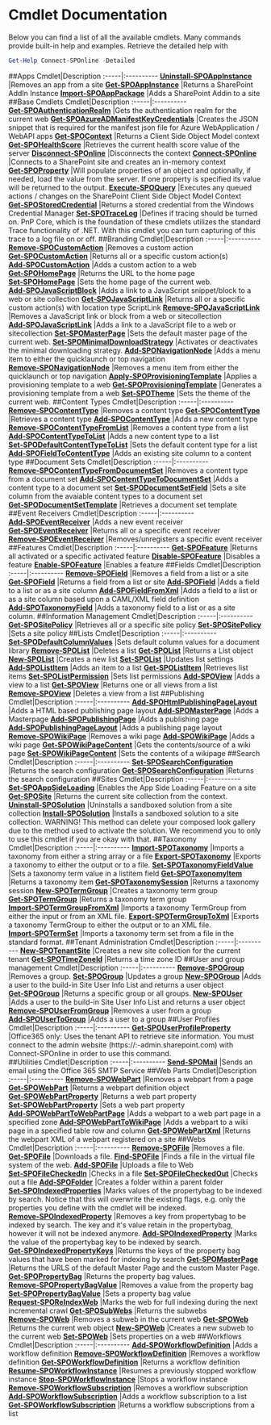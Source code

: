 # Cmdlet Documentation #
Below you can find a list of all the available cmdlets. Many commands provide built-in help and examples. Retrieve the detailed help with 

```powershell
Get-Help Connect-SPOnline -Detailed
```

##Apps
Cmdlet|Description
:-----|:----------
**[Uninstall&#8209;SPOAppInstance](UninstallSPOAppInstance.md)** |Removes an app from a site
**[Get&#8209;SPOAppInstance](GetSPOAppInstance.md)** |Returns a SharePoint AddIn Instance
**[Import&#8209;SPOAppPackage](ImportSPOAppPackage.md)** |Adds a SharePoint Addin to a site
##Base Cmdlets
Cmdlet|Description
:-----|:----------
**[Get&#8209;SPOAuthenticationRealm](GetSPOAuthenticationRealm.md)** |Gets the authentication realm for the current web
**[Get&#8209;SPOAzureADManifestKeyCredentials](GetSPOAzureADManifestKeyCredentials.md)** |Creates the JSON snippet that is required for the manifest json file for Azure WebApplication / WebAPI apps
**[Get&#8209;SPOContext](GetSPOContext.md)** |Returns a Client Side Object Model context
**[Get&#8209;SPOHealthScore](GetSPOHealthScore.md)** |Retrieves the current health score value of the server
**[Disconnect&#8209;SPOnline](DisconnectSPOnline.md)** |Disconnects the context
**[Connect&#8209;SPOnline](ConnectSPOnline.md)** |Connects to a SharePoint site and creates an in-memory context
**[Get&#8209;SPOProperty](GetSPOProperty.md)** |Will populate properties of an object and optionally, if needed, load the value from the server. If one property is specified its value will be returned to the output.
**[Execute&#8209;SPOQuery](ExecuteSPOQuery.md)** |Executes any queued actions / changes on the SharePoint Client Side Object Model Context
**[Get&#8209;SPOStoredCredential](GetSPOStoredCredential.md)** |Returns a stored credential from the Windows Credential Manager
**[Set&#8209;SPOTraceLog](SetSPOTraceLog.md)** |Defines if tracing should be turned on. PnP Core, which is the foundation of these cmdlets utilizes the standard Trace functionality of .NET. With this cmdlet you can turn capturing of this trace to a log file on or off.
##Branding
Cmdlet|Description
:-----|:----------
**[Remove&#8209;SPOCustomAction](RemoveSPOCustomAction.md)** |Removes a custom action
**[Get&#8209;SPOCustomAction](GetSPOCustomAction.md)** |Returns all or a specific custom action(s)
**[Add&#8209;SPOCustomAction](AddSPOCustomAction.md)** |Adds a custom action to a web
**[Get&#8209;SPOHomePage](GetSPOHomePage.md)** |Returns the URL to the home page
**[Set&#8209;SPOHomePage](SetSPOHomePage.md)** |Sets the home page of the current web.
**[Add&#8209;SPOJavaScriptBlock](AddSPOJavaScriptBlock.md)** |Adds a link to a JavaScript snippet/block to a web or site collection
**[Get&#8209;SPOJavaScriptLink](GetSPOJavaScriptLink.md)** |Returns all or a specific custom action(s) with location type ScriptLink
**[Remove&#8209;SPOJavaScriptLink](RemoveSPOJavaScriptLink.md)** |Removes a JavaScript link or block from a web or sitecollection
**[Add&#8209;SPOJavaScriptLink](AddSPOJavaScriptLink.md)** |Adds a link to a JavaScript file to a web or sitecollection
**[Set&#8209;SPOMasterPage](SetSPOMasterPage.md)** |Sets the default master page of the current web.
**[Set&#8209;SPOMinimalDownloadStrategy](SetSPOMinimalDownloadStrategy.md)** |Activates or deactivates the minimal downloading strategy.
**[Add&#8209;SPONavigationNode](AddSPONavigationNode.md)** |Adds a menu item to either the quicklaunch or top navigation
**[Remove&#8209;SPONavigationNode](RemoveSPONavigationNode.md)** |Removes a menu item from either the quicklaunch or top navigation
**[Apply&#8209;SPOProvisioningTemplate](ApplySPOProvisioningTemplate.md)** |Applies a provisioning template to a web
**[Get&#8209;SPOProvisioningTemplate](GetSPOProvisioningTemplate.md)** |Generates a provisioning template from a web
**[Set&#8209;SPOTheme](SetSPOTheme.md)** |Sets the theme of the current web.
##Content Types
Cmdlet|Description
:-----|:----------
**[Remove&#8209;SPOContentType](RemoveSPOContentType.md)** |Removes a content type
**[Get&#8209;SPOContentType](GetSPOContentType.md)** |Retrieves a content type
**[Add&#8209;SPOContentType](AddSPOContentType.md)** |Adds a new content type
**[Remove&#8209;SPOContentTypeFromList](RemoveSPOContentTypeFromList.md)** |Removes a content type from a list
**[Add&#8209;SPOContentTypeToList](AddSPOContentTypeToList.md)** |Adds a new content type to a list
**[Set&#8209;SPODefaultContentTypeToList](SetSPODefaultContentTypeToList.md)** |Sets the default content type for a list
**[Add&#8209;SPOFieldToContentType](AddSPOFieldToContentType.md)** |Adds an existing site column to a content type
##Document Sets
Cmdlet|Description
:-----|:----------
**[Remove&#8209;SPOContentTypeFromDocumentSet](RemoveSPOContentTypeFromDocumentSet.md)** |Removes a content type from a document set
**[Add&#8209;SPOContentTypeToDocumentSet](AddSPOContentTypeToDocumentSet.md)** |Adds a content type to a document set
**[Set&#8209;SPODocumentSetField](SetSPODocumentSetField.md)** |Sets a site column from the avaiable content types to a document set
**[Get&#8209;SPODocumentSetTemplate](GetSPODocumentSetTemplate.md)** |Retrieves a document set template
##Event Receivers
Cmdlet|Description
:-----|:----------
**[Add&#8209;SPOEventReceiver](AddSPOEventReceiver.md)** |Adds a new event receiver
**[Get&#8209;SPOEventReceiver](GetSPOEventReceiver.md)** |Returns all or a specific event receiver
**[Remove&#8209;SPOEventReceiver](RemoveSPOEventReceiver.md)** |Removes/unregisters a specific event receiver
##Features
Cmdlet|Description
:-----|:----------
**[Get&#8209;SPOFeature](GetSPOFeature.md)** |Returns all activated or a specific activated feature
**[Disable&#8209;SPOFeature](DisableSPOFeature.md)** |Disables a feature
**[Enable&#8209;SPOFeature](EnableSPOFeature.md)** |Enables a feature
##Fields
Cmdlet|Description
:-----|:----------
**[Remove&#8209;SPOField](RemoveSPOField.md)** |Removes a field from a list or a site
**[Get&#8209;SPOField](GetSPOField.md)** |Returns a field from a list or site
**[Add&#8209;SPOField](AddSPOField.md)** |Adds a field to a list or as a site column
**[Add&#8209;SPOFieldFromXml](AddSPOFieldFromXml.md)** |Adds a field to a list or as a site column based upon a CAML/XML field definition
**[Add&#8209;SPOTaxonomyField](AddSPOTaxonomyField.md)** |Adds a taxonomy field to a list or as a site column.
##Information Management
Cmdlet|Description
:-----|:----------
**[Get&#8209;SPOSitePolicy](GetSPOSitePolicy.md)** |Retrieves all or a specific site policy
**[Set&#8209;SPOSitePolicy](SetSPOSitePolicy.md)** |Sets a site policy
##Lists
Cmdlet|Description
:-----|:----------
**[Set&#8209;SPODefaultColumnValues](SetSPODefaultColumnValues.md)** |Sets default column values for a document library
**[Remove&#8209;SPOList](RemoveSPOList.md)** |Deletes a list
**[Get&#8209;SPOList](GetSPOList.md)** |Returns a List object
**[New&#8209;SPOList](NewSPOList.md)** |Creates a new list
**[Set&#8209;SPOList](SetSPOList.md)** |Updates list settings
**[Add&#8209;SPOListItem](AddSPOListItem.md)** |Adds an item to a list
**[Get&#8209;SPOListItem](GetSPOListItem.md)** |Retrieves list items
**[Set&#8209;SPOListPermission](SetSPOListPermission.md)** |Sets list permissions
**[Add&#8209;SPOView](AddSPOView.md)** |Adds a view to a list
**[Get&#8209;SPOView](GetSPOView.md)** |Returns one or all views from a list
**[Remove&#8209;SPOView](RemoveSPOView.md)** |Deletes a view from a list
##Publishing
Cmdlet|Description
:-----|:----------
**[Add&#8209;SPOHtmlPublishingPageLayout](AddSPOHtmlPublishingPageLayout.md)** |Adds a HTML based publishing page layout
**[Add&#8209;SPOMasterPage](AddSPOMasterPage.md)** |Adds a Masterpage
**[Add&#8209;SPOPublishingPage](AddSPOPublishingPage.md)** |Adds a publishing page
**[Add&#8209;SPOPublishingPageLayout](AddSPOPublishingPageLayout.md)** |Adds a publishing page layout
**[Remove&#8209;SPOWikiPage](RemoveSPOWikiPage.md)** |Removes a wiki page
**[Add&#8209;SPOWikiPage](AddSPOWikiPage.md)** |Adds a wiki page
**[Get&#8209;SPOWikiPageContent](GetSPOWikiPageContent.md)** |Gets the contents/source of a wiki page
**[Set&#8209;SPOWikiPageContent](SetSPOWikiPageContent.md)** |Sets the contents of a wikipage
##Search
Cmdlet|Description
:-----|:----------
**[Set&#8209;SPOSearchConfiguration](SetSPOSearchConfiguration.md)** |Returns the search configuration
**[Get&#8209;SPOSearchConfiguration](GetSPOSearchConfiguration.md)** |Returns the search configuration
##Sites
Cmdlet|Description
:-----|:----------
**[Set&#8209;SPOAppSideLoading](SetSPOAppSideLoading.md)** |Enables the App Side Loading Feature on a site
**[Get&#8209;SPOSite](GetSPOSite.md)** |Returns the current site collection from the context.
**[Uninstall&#8209;SPOSolution](UninstallSPOSolution.md)** |Uninstalls a sandboxed solution from a site collection
**[Install&#8209;SPOSolution](InstallSPOSolution.md)** |Installs a sandboxed solution to a site collection. WARNING! This method can delete your composed look gallery due to the method used to activate the solution. We recommend you to only to use this cmdlet if you are okay with that.
##Taxonomy
Cmdlet|Description
:-----|:----------
**[Import&#8209;SPOTaxonomy](ImportSPOTaxonomy.md)** |Imports a taxonomy from either a string array or a file
**[Export&#8209;SPOTaxonomy](ExportSPOTaxonomy.md)** |Exports a taxonomy to either the output or to a file.
**[Set&#8209;SPOTaxonomyFieldValue](SetSPOTaxonomyFieldValue.md)** |Sets a taxonomy term value in a listitem field
**[Get&#8209;SPOTaxonomyItem](GetSPOTaxonomyItem.md)** |Returns a taxonomy item
**[Get&#8209;SPOTaxonomySession](GetSPOTaxonomySession.md)** |Returns a taxonomy session
**[New&#8209;SPOTermGroup](NewSPOTermGroup.md)** |Creates a taxonomy term group
**[Get&#8209;SPOTermGroup](GetSPOTermGroup.md)** |Returns a taxonomy term group
**[Import&#8209;SPOTermGroupFromXml](ImportSPOTermGroupFromXml.md)** |Imports a taxonomy TermGroup from either the input or from an XML file.
**[Export&#8209;SPOTermGroupToXml](ExportSPOTermGroupToXml.md)** |Exports a taxonomy TermGroup to either the output or to an XML file.
**[Import&#8209;SPOTermSet](ImportSPOTermSet.md)** |Imports a taxonomy term set from a file in the standard format.
##Tenant Administration
Cmdlet|Description
:-----|:----------
**[New&#8209;SPOTenantSite](NewSPOTenantSite.md)** |Creates a new site collection for the current tenant
**[Get&#8209;SPOTimeZoneId](GetSPOTimeZoneId.md)** |Returns a time zone ID
##User and group management
Cmdlet|Description
:-----|:----------
**[Remove&#8209;SPOGroup](RemoveSPOGroup.md)** |Removes a group.
**[Set&#8209;SPOGroup](SetSPOGroup.md)** |Updates a group
**[New&#8209;SPOGroup](NewSPOGroup.md)** |Adds a user to the build-in Site User Info List and returns a user object
**[Get&#8209;SPOGroup](GetSPOGroup.md)** |Returns a specific group or all groups.
**[New&#8209;SPOUser](NewSPOUser.md)** |Adds a user to the build-in Site User Info List and returns a user object
**[Remove&#8209;SPOUserFromGroup](RemoveSPOUserFromGroup.md)** |Removes a user from a group
**[Add&#8209;SPOUserToGroup](AddSPOUserToGroup.md)** |Adds a user to a group
##User Profiles
Cmdlet|Description
:-----|:----------
**[Get&#8209;SPOUserProfileProperty](GetSPOUserProfileProperty.md)** |Office365 only: Uses the tenant API to retrieve site information.  You must connect to the admin website (https://:<tenant>-admin.sharepoint.com) with Connect-SPOnline in order to use this command.  
##Utilities
Cmdlet|Description
:-----|:----------
**[Send&#8209;SPOMail](SendSPOMail.md)** |Sends an email using the Office 365 SMTP Service
##Web Parts
Cmdlet|Description
:-----|:----------
**[Remove&#8209;SPOWebPart](RemoveSPOWebPart.md)** |Removes a webpart from a page
**[Get&#8209;SPOWebPart](GetSPOWebPart.md)** |Returns a webpart definition object
**[Get&#8209;SPOWebPartProperty](GetSPOWebPartProperty.md)** |Returns a web part property
**[Set&#8209;SPOWebPartProperty](SetSPOWebPartProperty.md)** |Sets a web part property
**[Add&#8209;SPOWebPartToWebPartPage](AddSPOWebPartToWebPartPage.md)** |Adds a webpart to a web part page in a specified zone
**[Add&#8209;SPOWebPartToWikiPage](AddSPOWebPartToWikiPage.md)** |Adds a webpart to a wiki page in a specified table row and column
**[Get&#8209;SPOWebPartXml](GetSPOWebPartXml.md)** |Returns the webpart XML of a webpart registered on a site
##Webs
Cmdlet|Description
:-----|:----------
**[Remove&#8209;SPOFile](RemoveSPOFile.md)** |Removes a file.
**[Get&#8209;SPOFile](GetSPOFile.md)** |Downloads a file.
**[Find&#8209;SPOFile](FindSPOFile.md)** |Finds a file in the virtual file system of the web.
**[Add&#8209;SPOFile](AddSPOFile.md)** |Uploads a file to Web
**[Set&#8209;SPOFileCheckedIn](SetSPOFileCheckedIn.md)** |Checks in a file
**[Set&#8209;SPOFileCheckedOut](SetSPOFileCheckedOut.md)** |Checks out a file
**[Add&#8209;SPOFolder](AddSPOFolder.md)** |Creates a folder within a parent folder
**[Set&#8209;SPOIndexedProperties](SetSPOIndexedProperties.md)** |Marks values of the propertybag to be indexed by search. Notice that this will overwrite the existing flags, e.g. only the properties you define with the cmdlet will be indexed.
**[Remove&#8209;SPOIndexedProperty](RemoveSPOIndexedProperty.md)** |Removes a key from propertybag to be indexed by search. The key and it's value retain in the propertybag, however it will not be indexed anymore.
**[Add&#8209;SPOIndexedProperty](AddSPOIndexedProperty.md)** |Marks the value of the propertybag key to be indexed by search.
**[Get&#8209;SPOIndexedPropertyKeys](GetSPOIndexedPropertyKeys.md)** |Returns the keys of the property bag values that have been marked for indexing by search
**[Get&#8209;SPOMasterPage](GetSPOMasterPage.md)** |Returns the URLS of the default Master Page and the custom Master Page.
**[Get&#8209;SPOPropertyBag](GetSPOPropertyBag.md)** |Returns the property bag values.
**[Remove&#8209;SPOPropertyBagValue](RemoveSPOPropertyBagValue.md)** |Removes a value from the property bag
**[Set&#8209;SPOPropertyBagValue](SetSPOPropertyBagValue.md)** |Sets a property bag value
**[Request&#8209;SPOReIndexWeb](RequestSPOReIndexWeb.md)** |Marks the web for full indexing during the next incremental crawl
**[Get&#8209;SPOSubWebs](GetSPOSubWebs.md)** |Returns the subwebs
**[Remove&#8209;SPOWeb](RemoveSPOWeb.md)** |Removes a subweb in the current web
**[Get&#8209;SPOWeb](GetSPOWeb.md)** |Returns the current web object
**[New&#8209;SPOWeb](NewSPOWeb.md)** |Creates a new subweb to the current web
**[Set&#8209;SPOWeb](SetSPOWeb.md)** |Sets properties on a web
##Workflows
Cmdlet|Description
:-----|:----------
**[Add&#8209;SPOWorkflowDefinition](AddSPOWorkflowDefinition.md)** |Adds a workflow definition
**[Remove&#8209;SPOWorkflowDefinition](RemoveSPOWorkflowDefinition.md)** |Removes a workflow definition
**[Get&#8209;SPOWorkflowDefinition](GetSPOWorkflowDefinition.md)** |Returns a workflow definition
**[Resume&#8209;SPOWorkflowInstance](ResumeSPOWorkflowInstance.md)** |Resumes a previously stopped workflow instance
**[Stop&#8209;SPOWorkflowInstance](StopSPOWorkflowInstance.md)** |Stops a workflow instance
**[Remove&#8209;SPOWorkflowSubscription](RemoveSPOWorkflowSubscription.md)** |Removes a workflow subscription
**[Add&#8209;SPOWorkflowSubscription](AddSPOWorkflowSubscription.md)** |Adds a workflow subscription to a list
**[Get&#8209;SPOWorkflowSubscription](GetSPOWorkflowSubscription.md)** |Returns a workflow subscriptions from a list
